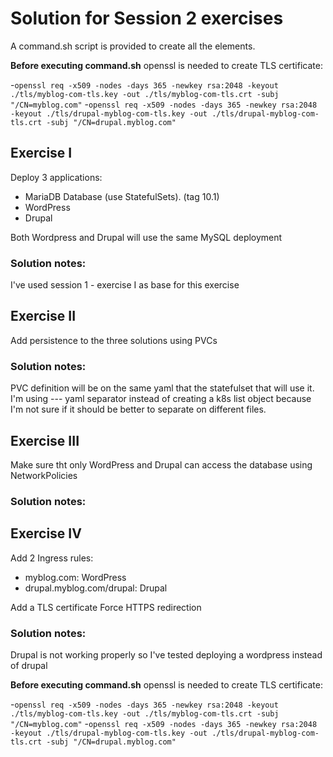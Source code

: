 # Solution for Session 2 exercises

A command.sh script is provided to create all the elements.

**Before executing command.sh** 
openssl is needed to create TLS certificate:

-`openssl req -x509 -nodes -days 365 -newkey rsa:2048 -keyout ./tls/myblog-com-tls.key -out ./tls/myblog-com-tls.crt -subj "/CN=myblog.com"`
-`openssl req -x509 -nodes -days 365 -newkey rsa:2048 -keyout ./tls/drupal-myblog-com-tls.key -out ./tls/drupal-myblog-com-tls.crt -subj "/CN=drupal.myblog.com"`

## Exercise I

Deploy 3 applications:

- MariaDB Database (use StatefulSets). (tag 10.1)
- WordPress
- Drupal

Both Wordpress and Drupal will use the same MySQL deployment

### Solution notes:
I've used session 1 - exercise I as base for this exercise


## Exercise II
Add persistence to the three solutions using PVCs

### Solution notes:
PVC definition will be on the same yaml that the statefulset that will use it.
I'm using --- yaml separator instead of creating a k8s list object because I'm not sure
if it should be better to separate on different files.

## Exercise III
Make sure tht only WordPress and Drupal can access the database using NetworkPolicies

### Solution notes:


## Exercise IV
Add 2 Ingress rules:
- myblog.com: WordPress
- drupal.myblog.com/drupal: Drupal

Add a TLS certificate
Force HTTPS redirection

### Solution notes:

Drupal is not working properly so I've tested deploying a wordpress instead of drupal

**Before executing command.sh** 
openssl is needed to create TLS certificate:

-`openssl req -x509 -nodes -days 365 -newkey rsa:2048 -keyout ./tls/myblog-com-tls.key -out ./tls/myblog-com-tls.crt -subj "/CN=myblog.com"`
-`openssl req -x509 -nodes -days 365 -newkey rsa:2048 -keyout ./tls/drupal-myblog-com-tls.key -out ./tls/drupal-myblog-com-tls.crt -subj "/CN=drupal.myblog.com"`

